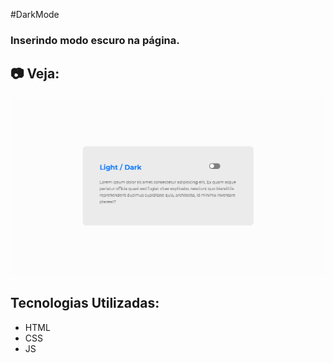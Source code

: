 #DarkMode

### Inserindo modo escuro na página.

## :camera: Veja: 

<img alt="gif" src="https://github.com/Hebert324/Darkmode/blob/main/gif/Darkmode.gif">

## Tecnologias Utilizadas:

- HTML
- CSS
- JS
